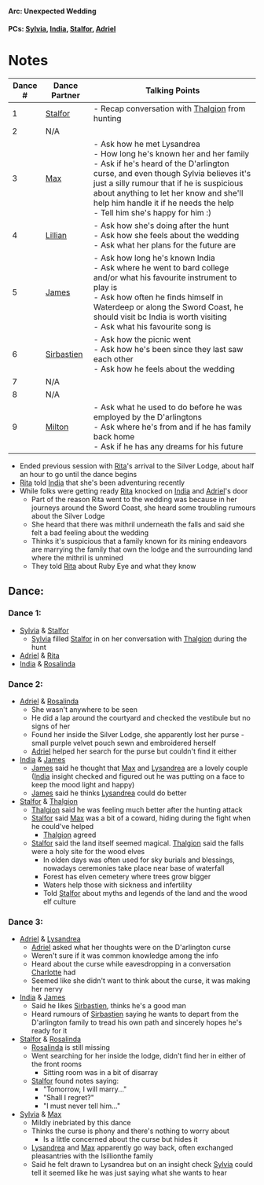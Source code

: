 #### Arc: Unexpected Wedding
#### PCs: [Sylvia](PCs/Past/Sylvia.md), [India](PCs/Current/India.md), [Stalfor](PCs/Current/Stalfor.md), [Adriel](Adriel.md)

# Notes

| Dance # | Dance Partner                     | Talking Points                                                                                                                                                                                                                                                                                                                         |
| ------- | --------------------------------- | -------------------------------------------------------------------------------------------------------------------------------------------------------------------------------------------------------------------------------------------------------------------------------------------------------------------------------------- |
| 1       | [Stalfor](PCs/Current/Stalfor.md) | - Recap conversation with [Thalgion](NPCs/Deceased/Thalgion.md) from hunting                                                                                                                                                                                                                                                           |
| 2       | N/A                               |                                                                                                                                                                                                                                                                                                                                        |
| 3       | [Max](NPCs/Deceased/Max.md)       | - Ask how he met Lysandrea <br> - How long he's known her and her family <br> - Ask if he's heard of the D'arlington curse, and even though Sylvia believes it's just a silly rumour that if he is suspicious about anything to let her know and she'll help him handle it if he needs the help <br> - Tell him she's happy for him :) |
| 4       | [Lillian](NPCs/Living/Lillian.md)                       | - Ask how she's doing after the hunt <br> - Ask how she feels about the wedding <br> - Ask what her plans for the future are                                                                                                                                                                                                           |
| 5       | [James](NPCs/Living/James.md)     | - Ask how long he's known India <br> - Ask where he went to bard college and/or what his favourite instrument to play is <br> - Ask how often he finds himself in Waterdeep or along the Sword Coast, he should visit bc India is worth visiting <br> - Ask what his favourite song is                                                 |
| 6       | [Sirbastien](NPCs/Living/Sirbastien.md)                    | - Ask how the picnic went <br> - Ask how he's been since they last saw each other <br> - Ask how he feels about the wedding                                                                                                                                                                                                            |
| 7       | N/A                               |                                                                                                                                                                                                                                                                                                                                        |
| 8       | N/A                               |                                                                                                                                                                                                                                                                                                                                        |
| 9       | [Milton](NPCs/Living/Milton.md)   | - Ask what he used to do before he was employed by the D'arlingtons <br> - Ask where he's from and if he has family back home <br> - Ask if he has any dreams for his future                                                                                                                                                           |

- Ended previous session with [Rita](NPCs/Living/Rita.md)'s arrival to the Silver Lodge, about half an hour to go until the dance begins
- [Rita](NPCs/Living/Rita.md) told [India](PCs/Current/India.md) that she's been adventuring recently
- While folks were getting ready [Rita](NPCs/Living/Rita.md) knocked on [India](PCs/Current/India.md) and [Adriel](Adriel.md)'s door
	- Part of the reason Rita went to the wedding was because in her journeys around the Sword Coast, she heard some troubling rumours about the Silver Lodge
	- She heard that there was mithril underneath the falls and said she felt a bad feeling about the wedding
	- Thinks it's suspicious that a family known for its mining endeavors are marrying the family that own the lodge and the surrounding land where the mithril is unmined
	- They told [Rita](NPCs/Living/Rita.md) about Ruby Eye and what they know

## Dance:
### Dance 1:
- [Sylvia](PCs/Past/Sylvia.md) & [Stalfor](PCs/Current/Stalfor.md)
	- [Sylvia](PCs/Past/Sylvia.md) filled [Stalfor](PCs/Current/Stalfor.md) in on her conversation with [Thalgion](NPCs/Deceased/Thalgion.md) during the hunt
- [Adriel](Adriel.md) & [Rita](NPCs/Living/Rita.md)
- [India](PCs/Current/India.md) & [Rosalinda](NPCs/Living/Rosalinda.md)

### Dance 2:
- [Adriel](Adriel.md) & [Rosalinda](NPCs/Living/Rosalinda.md)
	- She wasn't anywhere to be seen
	- He did a lap around the courtyard and checked the vestibule but no signs of her
	- Found her inside the Silver Lodge, she apparently lost her purse - small purple velvet pouch sewn and embroidered herself
	- [Adriel](Adriel.md) helped her search for the purse but couldn't find it either
- [India](PCs/Current/India.md) & [James](NPCs/Living/James.md)
	- [James](NPCs/Living/James.md) said he thought that [Max](NPCs/Deceased/Max.md) and [Lysandrea](NPCs/Living/Lysandrea.md) are a lovely couple ([India](PCs/Current/India.md) insight checked and figured out he was putting on a face to keep the mood light and happy)
	- [James](NPCs/Living/James.md) said he thinks [Lysandrea](NPCs/Living/Lysandrea.md) could do better
- [Stalfor](PCs/Current/Stalfor.md) & [Thalgion](NPCs/Deceased/Thalgion.md)
	- [Thalgion](NPCs/Deceased/Thalgion.md) said he was feeling much better after the hunting attack
	- [Stalfor](PCs/Current/Stalfor.md) said [Max](NPCs/Deceased/Max.md) was a bit of a coward, hiding during the fight when he could've helped 
		- [Thalgion](NPCs/Deceased/Thalgion.md) agreed
	- [Stalfor](PCs/Current/Stalfor.md) said the land itself seemed magical. [Thalgion](NPCs/Deceased/Thalgion.md) said the falls were a holy site for the wood elves
		- In olden days was often used for sky burials and blessings, nowadays ceremonies take place near base of waterfall
		- Forest has elven cemetery where trees grow bigger
		- Waters help those with sickness and infertility
		- Told [Stalfor](PCs/Current/Stalfor.md) about myths and legends of the land and the wood elf culture

### Dance 3:
- [Adriel](Adriel.md) & [Lysandrea](NPCs/Living/Lysandrea.md)
	- [Adriel](Adriel.md) asked what her thoughts were on the D'arlington curse
	- Weren't sure if it was common knowledge among the info
	- Heard about the curse while eavesdropping in a conversation [Charlotte](NPCs/Living/Charlotte.md) had
	- Seemed like she didn't want to think about the curse, it was making her nervy
- [India](PCs/Current/India.md) & [James](NPCs/Living/James.md)
	- Said he likes [Sirbastien](NPCs/Living/Sirbastien.md), thinks he's a good man
	- Heard rumours of [Sirbastien](NPCs/Living/Sirbastien.md) saying he wants to depart from the D'arlington family to tread his own path and sincerely hopes he's ready for it
- [Stalfor](PCs/Current/Stalfor.md) & [Rosalinda](NPCs/Living/Rosalinda.md)
	- [Rosalinda](NPCs/Living/Rosalinda.md) is still missing
	- Went searching for her inside the lodge, didn't find her in either of the front rooms
		- Sitting room was in a bit of disarray
	- [Stalfor](PCs/Current/Stalfor.md) found notes saying:
		- "Tomorrow, I will marry..."
		- "Shall I regret?"
		- "I must never tell him..."
- [Sylvia](PCs/Past/Sylvia.md) & [Max](NPCs/Deceased/Max.md)
	- Mildly inebriated by this dance
	- Thinks the curse is phony and there's nothing to worry about
		- Is a little concerned about the curse but hides it
	- [Lysandrea](NPCs/Living/Lysandrea.md) and [Max](NPCs/Deceased/Max.md) apparently go way back, often exchanged pleasantries with the Isillionthe family
	- Said he felt drawn to Lysandrea but on an insight check [Sylvia](PCs/Past/Sylvia.md) could tell it seemed like he was just saying what she wants to hear